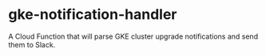# gke-notification-handler
A Cloud Function that will parse GKE cluster upgrade notifications and send them to Slack.
